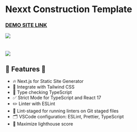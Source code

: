 # Nexxt Construction Template

### [DEMO SITE LINK](https://next-construction.netlify.app)

![](https://next-construction.netlify.app/github-image.jpg)
#
![](https://pagespeed-insights.herokuapp.com/?url=https://next-construction.netlify.app/&categories=performance,accessibility,best-practices,seo)

## 🎉  Features  🎉
- 🔥 Next.js for Static Site Generator
- 🎨 Integrate with Tailwind CSS
- 🎉 Type checking TypeScript
- ✅ Strict Mode for TypeScript and React 17
- ✏️ Linter with ESLint 
- 🚫 Lint-staged for running linters on Git staged files
- 🗂 VSCode configuration: ESLint, Prettier, TypeScript
- 💯 Maximize lighthouse score
